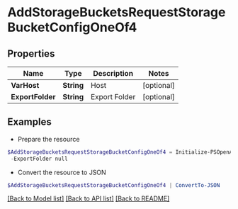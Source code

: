# AddStorageBucketsRequestStorageBucketConfigOneOf4
## Properties

Name | Type | Description | Notes
------------ | ------------- | ------------- | -------------
**VarHost** | **String** | Host | [optional] 
**ExportFolder** | **String** | Export Folder | [optional] 

## Examples

- Prepare the resource
```powershell
$AddStorageBucketsRequestStorageBucketConfigOneOf4 = Initialize-PSOpenAPIToolsAddStorageBucketsRequestStorageBucketConfigOneOf4  -VarHost null `
 -ExportFolder null
```

- Convert the resource to JSON
```powershell
$AddStorageBucketsRequestStorageBucketConfigOneOf4 | ConvertTo-JSON
```

[[Back to Model list]](../README.md#documentation-for-models) [[Back to API list]](../README.md#documentation-for-api-endpoints) [[Back to README]](../README.md)

